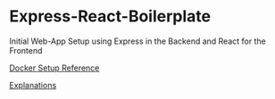 # Express-React-Boilerplate

Initial Web-App Setup using Express in the Backend and React for the Frontend

[Docker Setup Reference](https://github.com/mrcoles/node-react-docker-compose)

[Explanations](https://medium.freecodecamp.org/how-to-make-create-react-app-work-with-a-node-backend-api-7c5c48acb1b0)
